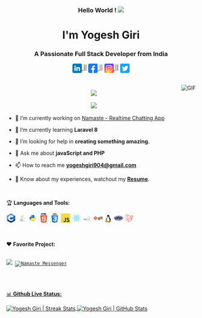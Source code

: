 <h3 align="center">Hello World ! <img src="https://media.giphy.com/media/hvRJCLFzcasrR4ia7z/giphy.gif" width="30px"></h3>
<h1 align="center">I'm Yogesh Giri</h1>
<h3 align="center">A Passionate Full Stack Developer from India</h3>
<p align="center"> 
<a href="https://linkedin.com/in/yogesh-g-89aa83108">
  <img align="center" alt="Yogesh Giri | LinkedIN" width="25px" src="https://github.com/edent/SuperTinyIcons/blob/master/images/svg/linkedin.svg" />
</a> || 
<a align="center" href="https://fb.com/yogesh.goswami.948011">
  <img align="center" alt="Yogesh Giri | Facebook" width="25px" src="https://github.com/edent/SuperTinyIcons/blob/master/images/svg/facebook.svg" />
</a> || 
<a href="https://instagram.com/radheypandit_">
  <img align="center" alt="Yogesh Giri | Instagram" width="25px" src="https://github.com/edent/SuperTinyIcons/blob/master/images/svg/instagram.svg" />
</a> || 
<a href="https://twitter.com/radheypandit_">
  <img align="center" alt="Yogesh Giri | Twitter" width="25px" src="https://github.com/edent/SuperTinyIcons/blob/master/images/svg/twitter.svg" />
</a>
</p>
<br/>

<img align="right" alt="GIF" src="https://github.com/abhisheknaiidu/abhisheknaiidu/blob/master/code.gif?raw=true" width="auto" height="320" />
<p align="center"><a href="https://yogeshgiri904.github.io/shriramorg" target="blank"><img src="https://img.shields.io/website?down_message=online&style=for-the-badge&up_color=orangered&up_message=Shri%20Ram%20Org.&url=https%3A%2F%2Fyogeshgiri904.github.io%2Fshriramorg%2F"></a></p>
<p align="center"> <a href="https://github.com/yogeshgiri904/" target="blank"><img src="https://img.shields.io/website?label=yogeshgiri904.com&style=for-the-badge&url=https://github.com/yogeshgiri904" /></a> </p>


- 🔭 I’m currently working on [Namaste - Realtime Chatting App](http://srohackers.epizy.com/)

- 🌱 I’m currently learning **Laravel 8**

- 🤝 I’m looking for help in **creating something amazing.**

- 💬 Ask me about **javaScript and PHP**

- 📫 How to reach me **yogeshgiri904@gmail.com**

- 📄 Know about my experiences, watchout my [**Resume**](https://drive.google.com/file/d/1h-9jq-u2vKSzScYVeCf3Wpq_V_CgD0R-/view).

<br/>

 🏆 **Languages and Tools:** 
<p align="left">
<code><img height="25" src="https://raw.githubusercontent.com/github/explore/80688e429a7d4ef2fca1e82350fe8e3517d3494d/topics/cpp/cpp.png"></code>
<code><img height="25" src="https://github.com/edent/SuperTinyIcons/blob/master/images/svg/java.svg"></code>
<code><img height="25" src="https://raw.githubusercontent.com/github/explore/80688e429a7d4ef2fca1e82350fe8e3517d3494d/topics/python/python.png"></code>
<code><img height="25" src="https://raw.githubusercontent.com/github/explore/80688e429a7d4ef2fca1e82350fe8e3517d3494d/topics/html/html.png"></code>
<code><img height="25" src="https://raw.githubusercontent.com/github/explore/5c058a388828bb5fde0bcafd4bc867b5bb3f26f3/topics/css/css.png"></code>
<code><img height="25" src="https://raw.githubusercontent.com/github/explore/80688e429a7d4ef2fca1e82350fe8e3517d3494d/topics/javascript/javascript.png"></code>
<code><img height="25" src="https://raw.githubusercontent.com/github/explore/80688e429a7d4ef2fca1e82350fe8e3517d3494d/topics/react/react.png"></code>
<code><img height="25" src="https://raw.githubusercontent.com/github/explore/80688e429a7d4ef2fca1e82350fe8e3517d3494d/topics/mysql/mysql.png"></code>
<code><img height="25" src="https://raw.githubusercontent.com/github/explore/80688e429a7d4ef2fca1e82350fe8e3517d3494d/topics/git/git.png"></code>
<code><img height="22" src="https://raw.githubusercontent.com/github/explore/80688e429a7d4ef2fca1e82350fe8e3517d3494d/topics/linux/linux.png"></code>
<code><img height="25" src="https://raw.githubusercontent.com/github/explore/80688e429a7d4ef2fca1e82350fe8e3517d3494d/topics/php/php.png"></code>
<code><img height="25" src="https://raw.githubusercontent.com/github/explore/80688e429a7d4ef2fca1e82350fe8e3517d3494d/topics/laravel/laravel.png"></code>
</p>
<br/>

 ❤️ **Favorite Project:** 
<p align="left">
<code>
<img height="25" src="https://github.com/yogeshgiri904/realtime-chat/blob/master/img/n.jpg">&nbsp;<a href="http://srohackers.epizy.com/" target="_blank"><img src="https://img.shields.io/badge/Namaste_Messenger-4285F4?style=for-the-badge" alt="Namaste Messenger" width="150" >
</code>
 <br/>
</p>
<br/>

 📊 **Github Live Status:** 
<p align="left">
<a href="https://github.com/yogeshgiri904">
  <img align="center" src="https://github-readme-streak-stats.herokuapp.com/?user=yogeshgiri904&hide_border=true" alt="Yogesh Giri | Streak Stats" />
</a>
<a href="https://github.com/yogeshgiri904">
  <img align="center" src="https://github-readme-stats.anuraghazra1.vercel.app/api?username=yogeshgiri904&show_icons=true&include_all_commits=true&show_icons=true&hide_border=true" alt="Yogesh Giri | GitHub Stats" />
</a> 
</p>

